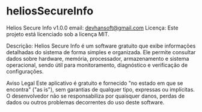 # heliosSecureInfo
Helios Secure Info v1.0.0
email: devhansoft@gmail.com
Licença: Este projeto está licenciado sob a licença MIT.

Descrição:
Helios Secure Info é um software gratuito que exibe informações detalhadas
do sistema de forma simples e organizada. Ele permite consultar dados sobre
hardware, memória, processador, armazenamento e sistema operacional,
sendo útil para monitoramento, diagnóstico e verificação de configurações.

Aviso Legal
Este aplicativo é gratuito e fornecido "no estado em que se encontra" ("as is"), sem garantias de qualquer tipo, expressas ou implícitas.
O desenvolvedor não se responsabiliza por quaisquer danos, perdas de dados ou outros problemas decorrentes do uso deste software.
